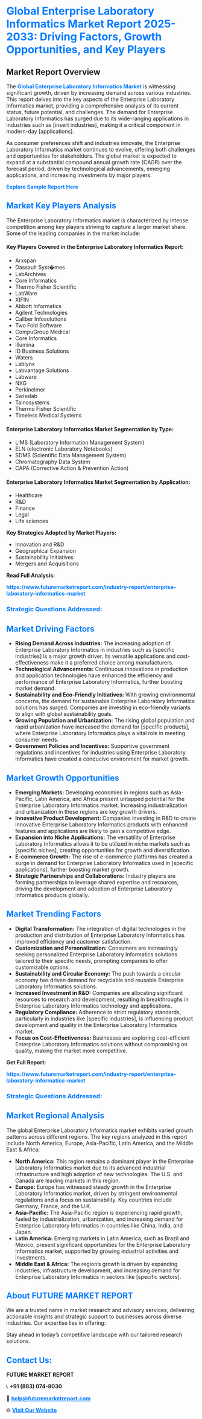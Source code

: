 <h1 style="color: #007BFF;">Global Enterprise Laboratory Informatics Market Report 2025-2033: Driving Factors, Growth Opportunities, and Key Players</h1>

<section id="overview">
<h2>Market Report Overview</h2>
<p>The <a href="https://www.futuremarketreport.com/industry-report/enterprise-laboratory-informatics-market" style="color: #007BFF; text-decoration: none;"><strong>Global Enterprise Laboratory Informatics Market</strong></a> is witnessing significant growth, driven by increasing demand across various industries. This report delves into the key aspects of the Enterprise Laboratory Informatics market, providing a comprehensive analysis of its current status, future potential, and challenges. The demand for Enterprise Laboratory Informatics has surged due to its wide-ranging applications in industries such as [insert industries], making it a critical component in modern-day [applications].</p>
<p>As consumer preferences shift and industries innovate, the Enterprise Laboratory Informatics market continues to evolve, offering both challenges and opportunities for stakeholders. The global market is expected to expand at a substantial compound annual growth rate (CAGR) over the forecast period, driven by technological advancements, emerging applications, and increasing investments by major players.</p>
</section>

<section id="overview">
<p><a href="https://www.futuremarketreport.com/request-sample/reportId=61504" style="color: #007BFF; text-decoration: none;"><strong>Explore Sample Report Here</strong></a></p>
</section>

<section id="key-players">
<h2 style="color: #007BFF;">Market Key Players Analysis</h2>
<p>The Enterprise Laboratory Informatics market is characterized by intense competition among key players striving to capture a larger market share. Some of the leading companies in the market include:</p>
<h4>Key Players Covered in the Enterprise Laboratory Informatics Report:</h4>
<ul><li>Arxspan</li><li>Dassault Syst�mes</li><li>LabArchives</li><li>Core Informatics</li><li>Thermo Fisher Scientific</li><li>LabWare</li><li>XIFIN</li><li>Abbott Informatics</li><li>Agilent Technologies</li><li>Caliber Infosolutions</li><li>Two Fold Software</li><li>CompuGroup Medical</li><li>Core Informatics</li><li>Illumina</li><li>ID Business Solutions</li><li>Waters</li><li>Lablynx</li><li>Labvantage Solutions</li><li>Labware</li><li>NXG</li><li>Perkinelmer</li><li>Swisslab</li><li>Tainosystems</li><li>Thermo Fisher Scientific</li><li>Timeless Medical Systems</li></ul>
<h4>Enterprise Laboratory Informatics Market Segmentation by Type:</h4>
<ul><li>LIMS (Laboratory Information Management System)</li><li>ELN (electronic Laboratory Notebooks)</li><li>SDMS (Scientific Data Management System)</li><li>Chromatography Data System</li><li>CAPA (Corrective Action &amp; Prevention Action)</li></ul>

<h4>Enterprise Laboratory Informatics Market Segmentation by Application:</h4>
<ul><li>Healthcare</li><li>R&amp;D</li><li>Finance</li><li>Legal</li><li>Life sciences</li></ul>
<p><strong>Key Strategies Adopted by Market Players:</strong></p>
<ul>
<li>Innovation and R&D</li>
<li>Geographical Expansion</li>
<li>Sustainability Initiatives</li>
<li>Mergers and Acquisitions</li>
</ul>
</section>

<section>
<p><strong>Read Full Analysis: </strong></p><a href="https://www.futuremarketreport.com/industry-report/enterprise-laboratory-informatics-market" style="color: #007BFF; text-decoration: none;"><strong>https://www.futuremarketreport.com/industry-report/enterprise-laboratory-informatics-market</strong></a>
<h3 style="color: #007BFF;">Strategic Questions Addressed:</h3>
</section>

<section id="driving-factors">
<h2 style="color: #007BFF;">Market Driving Factors</h2>
<ul>
<li><strong>Rising Demand Across Industries:</strong> The increasing adoption of Enterprise Laboratory Informatics in industries such as [specific industries] is a major growth driver. Its versatile applications and cost-effectiveness make it a preferred choice among manufacturers.</li>
<li><strong>Technological Advancements:</strong> Continuous innovations in production and application technologies have enhanced the efficiency and performance of Enterprise Laboratory Informatics, further boosting market demand.</li>
<li><strong>Sustainability and Eco-Friendly Initiatives:</strong> With growing environmental concerns, the demand for sustainable Enterprise Laboratory Informatics solutions has surged. Companies are investing in eco-friendly variants to align with global sustainability goals.</li>
<li><strong>Growing Population and Urbanization:</strong> The rising global population and rapid urbanization have increased the demand for [specific products], where Enterprise Laboratory Informatics plays a vital role in meeting consumer needs.</li>
<li><strong>Government Policies and Incentives:</strong> Supportive government regulations and incentives for industries using Enterprise Laboratory Informatics have created a conducive environment for market growth.</li>
</ul>
</section>

<section id="growth-opportunities">
<h2 style="color: #007BFF;">Market Growth Opportunities</h2>
<ul>
<li><strong>Emerging Markets:</strong> Developing economies in regions such as Asia-Pacific, Latin America, and Africa present untapped potential for the Enterprise Laboratory Informatics market. Increasing industrialization and urbanization in these regions are key growth drivers.</li>
<li><strong>Innovative Product Development:</strong> Companies investing in R&D to create innovative Enterprise Laboratory Informatics products with enhanced features and applications are likely to gain a competitive edge.</li>
<li><strong>Expansion into Niche Applications:</strong> The versatility of Enterprise Laboratory Informatics allows it to be utilized in niche markets such as [specific niches], creating opportunities for growth and diversification.</li>
<li><strong>E-commerce Growth:</strong> The rise of e-commerce platforms has created a surge in demand for Enterprise Laboratory Informatics used in [specific applications], further boosting market growth.</li>
<li><strong>Strategic Partnerships and Collaborations:</strong> Industry players are forming partnerships to leverage shared expertise and resources, driving the development and adoption of Enterprise Laboratory Informatics products globally.</li>
</ul>
</section>

<section id="trending-factors">
<h2 style="color: #007BFF;">Market Trending Factors</h2>
<ul>
<li><strong>Digital Transformation:</strong> The integration of digital technologies in the production and distribution of Enterprise Laboratory Informatics has improved efficiency and customer satisfaction.</li>
<li><strong>Customization and Personalization:</strong> Consumers are increasingly seeking personalized Enterprise Laboratory Informatics solutions tailored to their specific needs, prompting companies to offer customizable options.</li>
<li><strong>Sustainability and Circular Economy:</strong> The push towards a circular economy has driven demand for recyclable and reusable Enterprise Laboratory Informatics solutions.</li>
<li><strong>Increased Investment in R&D:</strong> Companies are allocating significant resources to research and development, resulting in breakthroughs in Enterprise Laboratory Informatics technology and applications.</li>
<li><strong>Regulatory Compliance:</strong> Adherence to strict regulatory standards, particularly in industries like [specific industries], is influencing product development and quality in the Enterprise Laboratory Informatics market.</li>
<li><strong>Focus on Cost-Effectiveness:</strong> Businesses are exploring cost-efficient Enterprise Laboratory Informatics solutions without compromising on quality, making the market more competitive.</li>
</ul>
</section>

<section>
<p><strong>Get Full Report: </strong></p><a href="https://www.futuremarketreport.com/industry-report/enterprise-laboratory-informatics-market" style="color: #007BFF; text-decoration: none;"><strong>https://www.futuremarketreport.com/industry-report/enterprise-laboratory-informatics-market</strong></a>
<h3 style="color: #007BFF;">Strategic Questions Addressed:</h3>
</section>


<section id="regional-analysis">
<h2 style="color: #007BFF;">Market Regional Analysis</h2>
<p>The global Enterprise Laboratory Informatics market exhibits varied growth patterns across different regions. The key regions analyzed in this report include North America, Europe, Asia-Pacific, Latin America, and the Middle East & Africa:</p>
<ul>
<li><strong>North America:</strong> This region remains a dominant player in the Enterprise Laboratory Informatics market due to its advanced industrial infrastructure and high adoption of new technologies. The U.S. and Canada are leading markets in this region.</li>
<li><strong>Europe:</strong> Europe has witnessed steady growth in the Enterprise Laboratory Informatics market, driven by stringent environmental regulations and a focus on sustainability. Key countries include Germany, France, and the U.K.</li>
<li><strong>Asia-Pacific:</strong> The Asia-Pacific region is experiencing rapid growth, fueled by industrialization, urbanization, and increasing demand for Enterprise Laboratory Informatics in countries like China, India, and Japan.</li>
<li><strong>Latin America:</strong> Emerging markets in Latin America, such as Brazil and Mexico, present significant opportunities for the Enterprise Laboratory Informatics market, supported by growing industrial activities and investments.</li>
<li><strong>Middle East & Africa:</strong> The region’s growth is driven by expanding industries, infrastructure development, and increasing demand for Enterprise Laboratory Informatics in sectors like [specific sectors].</li>
</ul>
</section>

<footer>
<h2 style="color: #007BFF;">About FUTURE MARKET REPORT</h2>
<p>We are a trusted name in market research and advisory services, delivering actionable insights and strategic support to businesses across diverse industries. Our expertise lies in offering:</p>

<p>Stay ahead in today’s competitive landscape with our tailored research solutions.</p>

<h2 style="color: #007BFF;">Contact Us:</h2>
<p><strong>FUTURE MARKET REPORT</strong></p>
<p>📞 <strong>+91 (883) 074-8030</strong></p>
<p>📧 <strong><a href="mailto:help@futuremarketreport.com" style="color: #007BFF;">help@futuremarketreport.com</a></strong></p>
<p>🌐 <strong><a href="https://www.futuremarketreport.com/" style="color: #007BFF;">Visit Our Website</a></strong></p>
</footer>